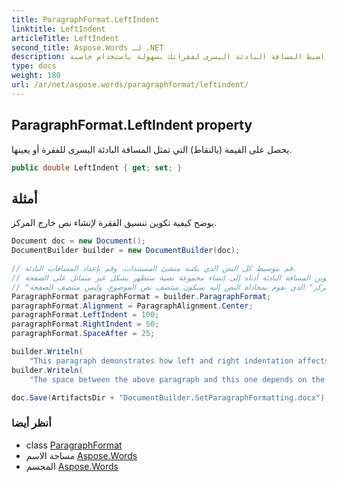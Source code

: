 ```yaml
---
title: ParagraphFormat.LeftIndent
linktitle: LeftIndent
articleTitle: LeftIndent
second_title: Aspose.Words لـ .NET
description: اضبط المسافة البادئة اليسرى لفقراتك بسهولة باستخدام خاصية ParagraphFormat LeftIndent. خصّص تصميم نصك لتحسين قابلية قراءته!
type: docs
weight: 180
url: /ar/net/aspose.words/paragraphformat/leftindent/
---
```

## ParagraphFormat.LeftIndent property

يحصل على القيمة (بالنقاط) التي تمثل المسافة البادئة اليسرى للفقرة أو يعينها.

```csharp
public double LeftIndent { get; set; }
```

## أمثلة

يوضح كيفية تكوين تنسيق الفقرة لإنشاء نص خارج المركز.

```csharp
Document doc = new Document();
DocumentBuilder builder = new DocumentBuilder(doc);

// قم بتوسيط كل النص الذي يكتبه منشئ المستندات، وقم بإعداد المسافات البادئة.
// سيؤدي تكوين المسافة البادئة أدناه إلى إنشاء مجموعة نصية ستظهر بشكل غير متماثل على الصفحة.
// "المركز" الذي نقوم بمحاذاة النص إليه سيكون منتصف نص الموضوع، وليس منتصف الصفحة.
ParagraphFormat paragraphFormat = builder.ParagraphFormat;
paragraphFormat.Alignment = ParagraphAlignment.Center;
paragraphFormat.LeftIndent = 100;
paragraphFormat.RightIndent = 50;
paragraphFormat.SpaceAfter = 25;

builder.Writeln(
    "This paragraph demonstrates how left and right indentation affects word wrapping.");
builder.Writeln(
    "The space between the above paragraph and this one depends on the DocumentBuilder's paragraph format.");

doc.Save(ArtifactsDir + "DocumentBuilder.SetParagraphFormatting.docx");
```

### أنظر أيضا

* class [ParagraphFormat](../)
* مساحة الاسم [Aspose.Words](../../../aspose.words/)
* المجسم [Aspose.Words](../../../)

